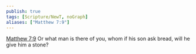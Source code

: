 ```yaml
---
publish: true
tags: [Scripture/NewT, noGraph]
aliases: ["Matthew 7:9"]
---
```

[Matthew 7:9](https://churchofjesuschrist.org/study/scriptures/nt/matt/7?lang=eng&id=p9#p9) Or what man is there of you, whom if his son ask bread, will he give him a stone?
